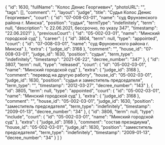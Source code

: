 {
    "id": 1630,
    "fullName": "Колос Денис Георгиевич",
    "photoURL": "",
    "tags": [],
    "comment": "",
    "layout": "judge",
    "title": "Судья Колос Денис Георгиевич",
    "court": {
        "id": "07-008-03-01",
        "name": "суд Фрунзенского района г. Минска",
        "position": "судья",
        "termType": "indefinitely",
        "term": null,
        "description": "c 22.06.2021, бессрочно, по указу 347",
        "timestamp": "22.06.2021"
    },
    "previousCourt": {
        "id": "05-002-03-01",
        "name": "Минский городской суд"
    },
    "career": [
        {
            "id": 3804,
            "term": null,
            "type": "appointed",
            "court": {
                "id": "07-008-03-01",
                "name": "суд Фрунзенского района г. Минска"
            },
            "extra": {
                "judge_id": 3168
            },
            "comment": "",
            "house_id": "07-008-03-01",
            "judge_id": 1630,
            "position": "судья",
            "term_type": "indefinitely",
            "timestamp": "2021-06-22",
            "decree_number": "347"
        },
        {
            "id": 3807,
            "term": null,
            "type": "released",
            "court": {
                "id": "05-002-03-01",
                "name": "Минский городской суд"
            },
            "extra": {
                "judge_id": 3168
            },
            "comment": "перевод на другую работу",
            "house_id": "05-002-03-01",
            "judge_id": 1630,
            "position": "судья и заместитель председателя",
            "term_type": "",
            "timestamp": "2012-03-27",
            "decree_number": "143"
        },
        {
            "id": 3805,
            "term": null,
            "type": "appointed",
            "court": {
                "id": "05-002-03-01",
                "name": "Минский городской суд"
            },
            "extra": {
                "judge_id": 3168
            },
            "comment": "",
            "house_id": "05-002-03-01",
            "judge_id": 1630,
            "position": "заместитель председателя",
            "term_type": "indefinitely",
            "timestamp": "2009-01-13",
            "decree_number": "34"
        },
        {
            "id": 3806,
            "term": null,
            "type": "include",
            "court": {
                "id": "05-002-03-01",
                "name": "Минский городской суд"
            },
            "extra": {
                "judge_id": 3168
            },
            "comment": "состав президиума",
            "house_id": "05-002-03-01",
            "judge_id": 1630,
            "position": "заместитель председателя",
            "term_type": "indefinitely",
            "timestamp": "2009-01-13",
            "decree_number": "34"
        }
    ]
}